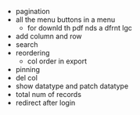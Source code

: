 - pagination
- all the menu buttons in a menu
  - for downld th pdf nds a dfrnt lgc
- add column and row
- search
- reordering
  - col order in export
- pinning
- del col
- show datatype and patch datatype
- total num of records
- redirect after login
